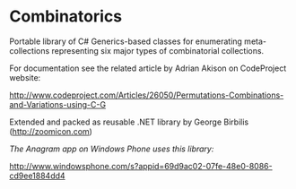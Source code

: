 # Combinatorics

Portable library of C# Generics-based classes for enumerating meta-collections representing six major types of combinatorial collections.

For documentation see the related article by Adrian Akison on CodeProject website:

http://www.codeproject.com/Articles/26050/Permutations-Combinations-and-Variations-using-C-G


Extended and packed as reusable .NET library by George Birbilis (http://zoomicon.com)



*The Anagram app on Windows Phone uses this library:*

http://www.windowsphone.com/s?appid=69d9ac02-07fe-48e0-8086-cd9ee1884dd4




